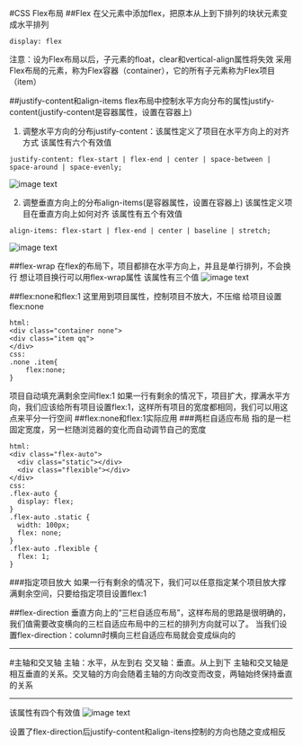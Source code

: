 #CSS Flex布局
##Flex
在父元素中添加flex，把原本从上到下排列的块状元素变成水平排列

```
display: flex
```
注意：设为Flex布局以后，子元素的float，clear和vertical-align属性将失效
采用Flex布局的元素，称为Flex容器（container），它的所有子元素称为Flex项目（item）

##justify-content和align-items
flex布局中控制水平方向分布的属性justify-content(justify-content是容器属性，设置在容器上)
1. 调整水平方向的分布justify-content：该属性定义了项目在水平方向上的对齐方式
该属性有六个有效值
```
justify-content: flex-start | flex-end | center | space-between | space-around | space-evenly;
```
<img src="https://document.youkeda.com/P3-2-HTML-CSS/1.4/9.jpg?x-oss-process=image/resize,w_800/watermark,image_d2F0ZXJtYXNrLnBuZz94LW9zcy1wcm9jZXNzPWltYWdlL3Jlc2l6ZSx3XzEwMA==,t_60,g_se,x_10,y_10" alt="image text"  />

2. 调整垂直方向上的分布align-items(是容器属性，设置在容器上)
该属性定义项目在垂直方向上如何对齐
该属性有五个有效值
```
align-items: flex-start | flex-end | center | baseline | stretch;
```
![image text](https://document.youkeda.com/P3-2-HTML-CSS/1.4/10.jpg?x-oss-process=image/resize,w_800/watermark,image_d2F0ZXJtYXNrLnBuZz94LW9zcy1wcm9jZXNzPWltYWdlL3Jlc2l6ZSx3XzEwMA==,t_60,g_se,x_10,y_10)

##flex-wrap
在flex的布局下，项目都排在水平方向上，并且是单行排列，不会换行
想让项目换行可以用flex-wrap属性
该属性有三个值
<img src="https://document.youkeda.com/P3-2-HTML-CSS/1.4/19.jpg?x-oss-process=image/resize,w_800/watermark,image_d2F0ZXJtYXNrLnBuZz94LW9zcy1wcm9jZXNzPWltYWdlL3Jlc2l6ZSx3XzEwMA==,t_60,g_se,x_10,y_10" alt="image text" />

##flex:none和flex:1
这里用到项目属性，控制项目不放大，不压缩
给项目设置flex:none
```
html:
<div class="container none">
<div class="item qq">
</div>
css:
.none .item{
	flex:none;
}
```
项目自动填充满剩余空间flex:1
如果一行有剩余的情况下，项目扩大，撑满水平方向，我们应该给所有项目设置flex:1，这样所有项目的宽度都相同，我们可以用这点来平分一行空间
##flex:none和flex:1实际应用
###两栏自适应布局
指的是一栏固定宽度，另一栏随浏览器的变化而自动调节自己的宽度
```
html:
<div class="flex-auto">
  <div class="static"></div>
  <div class="flexible"></div>
</div>
css:
.flex-auto {
  display: flex;
}
.flex-auto .static {
  width: 100px;
  flex: none;
}
.flex-auto .flexible {
  flex: 1;
}
```
###指定项目放大
如果一行有剩余的情况下，我们可以任意指定某个项目放大撑满剩余空间，只要给指定项目设置flex:1


##flex-direction
垂直方向上的“三栏自适应布局”，这样布局的思路是很明确的，我们值需要改变横向的三栏自适应布局中的三栏的排列方向就可以了。
当我们设置flex-direction：column时横向三栏自适应布局就会变成纵向的


---

#主轴和交叉轴
主轴：水平，从左到右
交叉轴：垂直。从上到下
主轴和交叉轴是相互垂直的关系。交叉轴的方向会随着主轴的方向改变而改变，两轴始终保持垂直的关系

---


该属性有四个有效值
<img src="https://document.youkeda.com/P3-2-HTML-CSS/1.4/8.jpg?x-oss-process=image/resize,w_800/watermark,image_d2F0ZXJtYXNrLnBuZz94LW9zcy1wcm9jZXNzPWltYWdlL3Jlc2l6ZSx3XzEwMA==,t_60,g_se,x_10,y_10" alt="image text"/>

设置了flex-direction后justify-content和align-itens控制的方向也随之变成相反



















